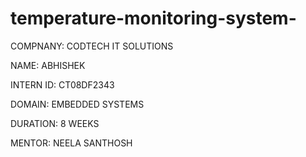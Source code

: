 # temperature-monitoring-system-

COMPNANY: CODTECH IT SOLUTIONS

NAME: ABHISHEK

INTERN ID: CT08DF2343

DOMAIN: EMBEDDED SYSTEMS

DURATION: 8 WEEKS

MENTOR: NEELA SANTHOSH
